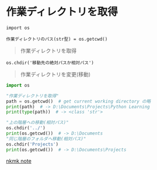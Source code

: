# 作業ディレクトリを取得

`import os`

`作業ディレクトリのパス(str型) = os.getcwd()`
> 作業ディレクトリを取得

`os.chdir('移動先の絶対パスか相対パス')`
> 作業ディレクトリを変更(移動)

```python
import os

"作業ディレクトリを取得"
path = os.getcwd()  # get current working directory の略
print(path)  # -> D:\Documents\Projects\Python Learning
print(type(path))  # -> <class 'str'>

"上の階層への移動(相対パス)"
os.chdir('../')
print(os.getcwd())  # -> D:\Documents
"同じ階層のフォルダへ移動(相対パス)"
os.chdir('Projects')
print(os.getcwd())  # -> D:\Documents\Projects
```

[nkmk note](https://note.nkmk.me/python-os-getcwd-chdir/)
